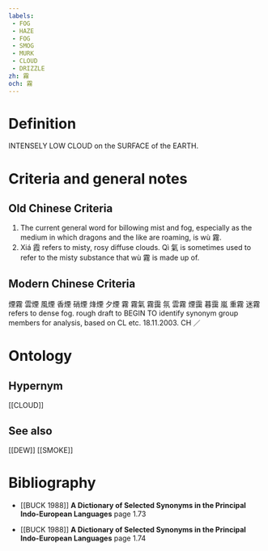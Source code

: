 ```yaml
---
labels: 
 - FOG
 - HAZE
 - FOG
 - SMOG
 - MURK
 - CLOUD
 - DRIZZLE
zh: 霧
och: 霧
---
```


# Definition
INTENSELY LOW CLOUD on the SURFACE of the EARTH.
# Criteria and general notes
## Old Chinese Criteria
1. The current general word for billowing mist and fog, especially as the medium in which dragons and the like are roaming, is wù 霧.
2. Xiá 霞 refers to misty, rosy diffuse clouds.
Qì 氣 is sometimes used to refer to the misty substance that wù 霧 is made up of.
## Modern Chinese Criteria
煙霧
雲煙
風煙
香煙
硝煙
烽煙
夕煙
霧
霧氣
霧靄
氛
雲霧
煙靄
暮靄
嵐
重霧
迷霧 refers to dense fog.
rough draft to BEGIN TO identify synonym group members for analysis, based on CL etc. 18.11.2003. CH ／
# Ontology

## Hypernym
[[CLOUD]]
## See also
[[DEW]]
[[SMOKE]]
# Bibliography
- [[BUCK 1988]]
**A Dictionary of Selected Synonyms in the Principal Indo-European Languages** page 1.73

- [[BUCK 1988]]
**A Dictionary of Selected Synonyms in the Principal Indo-European Languages** page 1.74
